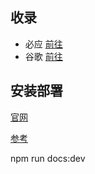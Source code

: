 ## 收录
- 必应 [前往](https://www.bing.com/webmasters/home?siteUrl=https://www.liyansheng.top)
- 谷歌 [前往](https://search.google.com/search-console?resource_id=https%3A%2F%2Fwww.liyansheng.top%2F)

## 安装部署

[官网](https://vuepress.vuejs.org/zh/)

[参考](https://github.com/jenkey2011/vuepress-deploy/blob/master/README.zh-CN.md)

npm run docs:dev